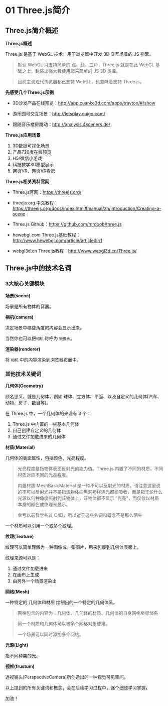 # 01 Three.js简介

## Three.js简介概述

**Three.js概述**

Three.js 是基于 WebGL 技术，用于浏览器中开发 3D 交互场景的 JS 引擎。

> 默认 WebGL 只支持简单的 点、线、三角，Three.js 就是在此 WebGL 基础之上，封装出强大且使用起来简单的 JS 3D 类库。

> 目前主流现代浏览器都已支持 WebGL，也意味着支持 Three.js。



**先感受几个Three.js示例**

* 3D沙发产品在线预览：http://app.xuanke3d.com/apps/trayton/#/show
* 游乐园可交互场景：http://letsplay.ouigo.com/

* 跟随音乐楼房跳动：http://analysis.4sceners.de/



**Three.js应用场景**

1. 3D数据可视化场景
2. 产品720度在线预览
3. H5/微信小游戏
4. 科技教学3D模型展示
5. 网页VR、网页VR看房



**Three.js相关资料官网**

* Three.js官网：https://threejs.org/
* threejs.org 中文教程：https://threejs.org/docs/index.html#manual/zh/introduction/Creating-a-scene

* Three.js Github：https://github.com/mrdoob/three.js
* hewebgl.com Three.js基础教程：http://www.hewebgl.com/article/articledir/1
* webgl3d.cn Three.js教程：http://www.webgl3d.cn/Three.js/



## Three.js中的技术名词

### 3大核心关键模块

**场景(scene)**

场景是所有物体的容器。



**相机(camera)**

决定场景中哪些角度的内容会显示出来。

当然你也可以把`相机` 称呼为 `摄像头`。



**渲染器(renderer)**

将 `相机` 中的内容渲染到浏览器页面中。



### 其他技术关键词

**几何体(Geometry)**

顾名思义，就是几何体，例如 球体、立方体、平面、以及自定义的几何体(汽车、动物、房子、数目等)。

在 Three.js 中，一个几何体的来源有 3 个：

1. Three.js 中内置的一些基本几何体
2. 自己创建自定义的几何体
3. 通过文件加载进来的几何体



**材质(Material)**

几何体的表面属性，包括颜色、光亮程度。

> 光亮程度是指物体表面反射光的能力值。Three.js 内置了不同的材质，不同材质对应不同的光亮程度。
>
> 内置材质 MeshBasicMaterial 是一种不可以反射光的材质，请注意这里说的不可以反射光并不是指该物体向黑洞那样连光都能吸收，而是指无论什么光源以何种角度照射到该物体上，该物体都不显示 “光亮”，而仅仅以材质本身的颜色或纹理来显示。

> 幸亏以前我学些过 C4D，所以对于这些名词和概念不是那么陌生

一个材质可以引用一个或多个纹理。



**纹理(Texture)**

纹理可以简单理解为一种图像或一张图片，用来包裹到几何体表面上。

纹理来源可以是：

1. 通过文件加载进来
2. 在画布上生成
3. 由另外一个场景渲染出



**网格(Mesh)**

一种特定的 几何体和材质 绘制出的一个特定的几何体系。

> 网格包含的内容为：几何体、几何体的材质、几何体的自身网格坐标体系

> 同一个材质和几何体可以被多个网格对象使用。
>
> 一个场景可以同时添加多个网格。



**光源(Light)**

指不同种类的光。



**视椎(frustum)**

透视镜头(PerspectiveCamera)所创造出的一种视觉可见空间。



以上提到的所有关键词和概念，会在后续学习过程中，逐个细致学习掌握。

加油！